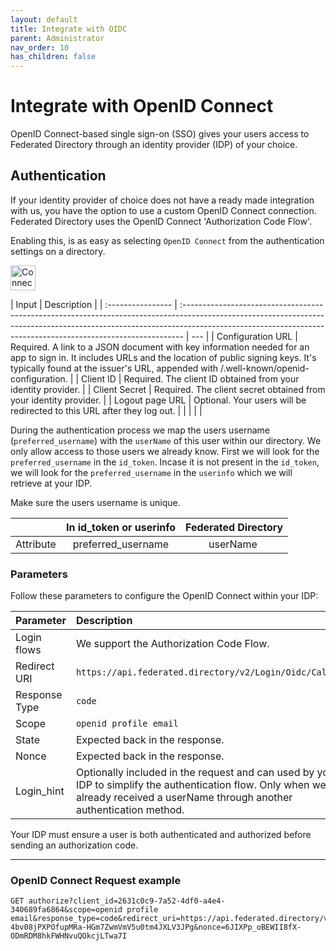 ```yaml
---
layout: default
title: Integrate with OIDC
parent: Administrator
nav_order: 10
has_children: false
---
```


# Integrate with OpenID Connect

OpenID Connect-based single sign-on (SSO) gives your users access to Federated Directory through an identity provider (IDP) of your choice.

## Authentication

If your identity provider of choice does not have a ready made integration with us, you have the option to use a custom OpenID Connect connection.
Federated Directory uses the OpenID Connect 'Authorization Code Flow'.

Enabling this, is as easy as selecting `OpenID Connect` from the authentication settings on a directory.

<img style="width: 40px;   display:inline;" src="../../assets/images/directories-introduction-oidc.svg" alt="Connect your own IDP through a OpenID Connect connection"/>

| Input             | Description                                                                                                                                                                                                                                 |
| :---------------- | :------------------------------------------------------------------------------------------------------------------------------------------------------------------------------------------------------------------------------------------ | --- |
| Configuration URL | Required. A link to a JSON document with key information needed for an app to sign in. It includes URLs and the location of public signing keys. It's typically found at the issuer's URL, appended with /.well-known/openid-configuration. |
| Client ID         | Required. The client ID obtained from your identity provider.                                                                                                                                                                               |
| Client Secret     | Required. The client secret obtained from your identity provider.                                                                                                                                                                           |
| Logout page URL   | Optional. Your users will be redirected to this URL after they log out.                                                                                                                                                                     |
|                   |                                                                                                                                                                                                                                             |     |

During the authentication process we map the users username (`preferred_username`) with the `userName` of this user within our directory. We only allow access to those users we already know. First we will look for the `preferred_username` in the `id_token`. Incase it is not present in the `id_token`, we will look for the `preferred_username` in the `userinfo` which we will retrieve at your IDP.

Make sure the users username is unique.

|           | In id_token or userinfo | Federated Directory |
| :-------- | :---------------------: | :-----------------: |
| Attribute |   preferred_username    |     userName ️️     |

### Parameters

Follow these parameters to configure the OpenID Connect within your IDP:

| Parameter     | Description                                                                                                                                                                      |
| :------------ | :------------------------------------------------------------------------------------------------------------------------------------------------------------------------------- |
| Login flows   | We support the Authorization Code Flow.                                                                                                                                          |
| Redirect URI  | `https://api.federated.directory/v2/Login/Oidc/Callback`                                                                                                                         |
| Response Type | `code`                                                                                                                                                                           |
| Scope         | `openid profile email`                                                                                                                                                           |
| State         | Expected back in the response.                                                                                                                                                   |
| Nonce         | Expected back in the response.                                                                                                                                                   |
| Login_hint    | Optionally included in the request and can used by your IDP to simplify the authentication flow. Only when we already received a userName through another authentication method. |

Your IDP must ensure a user is both authenticated and authorized before sending an authorization code.

---

### OpenID Connect Request example

```http
GET authorize?client_id=2631c0c9-7a52-4df0-a4e4-340689fa6864&scope=openid profile email&response_type=code&redirect_uri=https://api.federated.directory/v2/Login/Oidc/Callback&state=n-4bv08jPXPOfupMRa-HGm7ZwmVmV5u0tm4JXLV3JPg&nonce=6JIXPp_oBEWII8fX-ODmRDM8hkFWHNvuQOkcjLTwa7I
```

